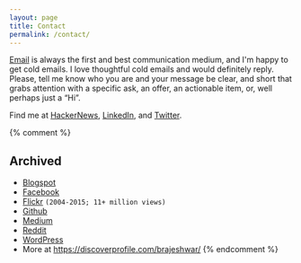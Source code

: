 ```yaml
---
layout: page
title: Contact
permalink: /contact/
---
```


[Email](mailto:brajeshwar@oinam.com) is always the first and best communication medium, and I'm happy to get cold emails. I love thoughtful cold emails and would definitely reply. Please, tell me know who you are and your message be clear, and short that grabs attention with a specific ask, an offer, an actionable item, or, well perhaps just a “Hi”.

Find me at
[HackerNews](https://news.ycombinator.com/user?id=Brajeshwar),
[LinkedIn](https://www.linkedin.com/in/brajeshwar/),
and
[Twitter](https://twitter.com/brajeshwar).

{% comment %}
## Archived

- [Blogspot](http://brajeshwar.blogspot.com)
- [Facebook](https://www.facebook.com/brajeshwar/)
- [Flickr](https://www.flickr.com/photos/brajeshwar/) `(2004-2015; 11+ million views)`
- [Github](http://github.com/brajeshwar)
- [Medium](https://medium.com/@brajeshwar)
- [Reddit](https://www.reddit.com/user/Brajeshwar/)
- [WordPress](https://profiles.wordpress.org/brajeshwar/)
- More at https://discoverprofile.com/brajeshwar/
{% endcomment %}